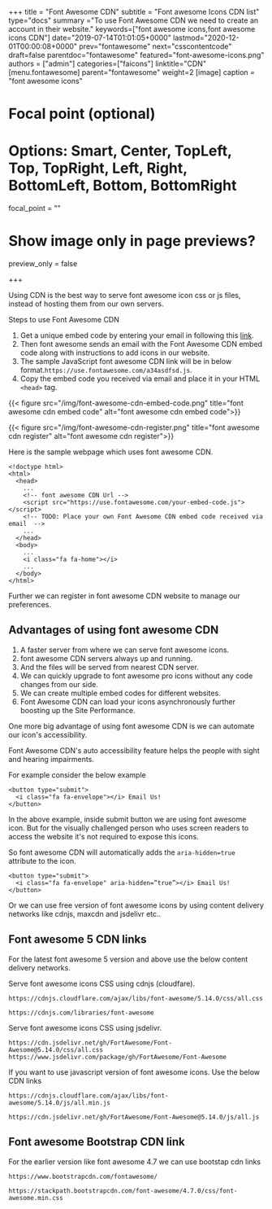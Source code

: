 +++
title = "Font Awesome CDN"
subtitle = "Font awesome Icons CDN list"
type="docs"
summary ="To use Font Awesome CDN we need to create an account in their website."
keywords=["font awesome icons,font awesome icons CDN"]
date="2019-07-14T01:01:05+0000"
lastmod="2020-12-01T00:00:08+0000"
prev="fontawesome"
next="csscontentcode"
draft=false
parentdoc="fontawesome"
featured="font-awesome-icons.png"
authors = ["admin"]
categories=["faicons"]
linktitle="CDN"
[menu.fontawesome]
parent="fontawesome"
weight=2
[image]
  caption = "font awesome icons"

  # Focal point (optional)
  # Options: Smart, Center, TopLeft, Top, TopRight, Left, Right, BottomLeft, Bottom, BottomRight
  focal_point = ""

  # Show image only in page previews?
  preview_only = false

+++

Using CDN is the best way to serve font awesome icon css or js files, instead of hosting them from our own servers.

Steps to use Font Awesome CDN

1. Get a unique embed code by entering your email in following this [link](https://fontawesome.com/start).
2. Then font awesome sends an email with the Font Awesome CDN embed code along with instructions to add icons in our website.
3. The sample JavaScript font awesome CDN link will be in below format.`https://use.fontawesome.com/a34asdfsd.js`.
4. Copy the embed code you received via email and place it in your HTML `<head>` tag. 

{{< figure src="/img/font-awesome-cdn-embed-code.png" title="font awesome cdn embed code" alt="font awesome cdn embed code">}}

{{< figure src="/img/font-awesome-cdn-register.png" title="font awesome cdn register" alt="font awesome cdn register">}}


Here is the sample webpage which uses font awesome CDN.

```
<!doctype html>
<html>
  <head>
    ...
    <!-- font awesome CDN Url -->
    <script src="https://use.fontawesome.com/your-embed-code.js"></script> 
    <!-- TODO: Place your own Font Awesome CDN embed code received via email  -->
    ...
  </head>
  <body>
    ...
    <i class="fa fa-home"></i>
    ...
  </body>
</html>
```

Further we can register in font awesome CDN website to manage our preferences.

## Advantages of using font awesome CDN

1. A faster server from where we can serve font awesome icons.
2. font awesome CDN servers always up and running.
3. And the files will be served from nearest CDN server.
4. We can quickly upgrade to font awesome pro icons without any code changes from our side.
5. We can create multiple embed codes for different websites.
6. Font Awesome CDN can load your icons asynchronously further boosting up the Site Performance.

One more big advantage of using font awesome CDN is we can automate our icon's accessibility.

Font Awesome CDN's auto accessibility feature helps the people with sight and hearing impairments.

For example consider the below example

```
<button type="submit">
  <i class="fa fa-envelope"></i> Email Us!
</button>
```
In the above example, inside submit button we are using font awesome icon. But for the visually challenged person who uses screen readers to access the website it's not required to expose this icons.

So font awesome CDN will automatically adds the `aria-hidden=true` attribute to the icon.

```
<button type="submit">
  <i class="fa fa-envelope" aria-hidden=”true”></i> Email Us!
</button>
```

Or we can use free version of font awesome icons by using content delivery networks like cdnjs, maxcdn and jsdelivr etc..

## Font awesome 5 CDN links 

For the latest font awesome 5 version and above use the below content delivery networks.

Serve font awesome icons CSS using cdnjs (cloudfare).

```
https://cdnjs.cloudflare.com/ajax/libs/font-awesome/5.14.0/css/all.css

https://cdnjs.com/libraries/font-awesome
```

Serve font awesome icons CSS using jsdelivr.

```
https://cdn.jsdelivr.net/gh/FortAwesome/Font-Awesome@5.14.0/css/all.css
https://www.jsdelivr.com/package/gh/FortAwesome/Font-Awesome

```

If you want to use javascript version of font awesome icons. Use the below CDN links


```
https://cdnjs.cloudflare.com/ajax/libs/font-awesome/5.14.0/js/all.min.js

https://cdn.jsdelivr.net/gh/FortAwesome/Font-Awesome@5.14.0/js/all.js
```

## Font awesome Bootstrap CDN link

For the earlier version like font awesome 4.7 we can use bootstap cdn links

```
https://www.bootstrapcdn.com/fontawesome/

https://stackpath.bootstrapcdn.com/font-awesome/4.7.0/css/font-awesome.min.css

```


